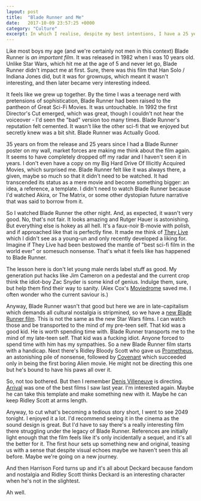 ```yaml
---
layout: post
title:  "Blade Runner and Me"
date:   2017-10-09 23:57:25 +0000
category: "Culture"
excerpt: In which I realise, despite my best intentions, I have a 25 year relationship with a piece of pop culture. 
---
```


Like most boys my age (and we're certainly not men in this context) Blade Runner is *an important film*. It was released in 1982 when I was 10 years old. Unlike Star Wars, which hit me at the age of 5 and never let go, Blade Runner didn't impact me at first. Sure, there was this film that Han Solo / Indiana Jones did, but it was for grownups, which meant it wasn't interesting, and then later became very interesting indeed. 

It feels like we grew up together. By the time I was a teenage nerd with pretensions of sophistication, Blade Runner had been raised to the pantheon of Great Sci-Fi Movies. It was untouchable. In 1992 the first Director's Cut emerged, which was great, though I couldn't not hear the voiceover - I'd seen the "bad" version too many times. Blade Runner's reputation felt cemented. It wasn't like the other sci-fi that we enjoyed but secretly knew was a bit shit. Blade Runner was Actually Good. 

35 years on from the release and 25 years since I had a Blade Runner poster on my wall, market forces are making me think about the film again. It seems to have completely dropped off my radar and I haven't seen it in years. I don't even have a copy on my Big Hard Drive Of Illicitly Acquired Movies, which surprised me. Blade Runner felt like it was always there, a given, maybe so much so that it didn't need to be watched. It had transcended its status as a mere movie and become something bigger: an idea, a reference, a template. I didn't need to watch Blade Runner because I'd watched Akira, or The Matrix, or some other dystopian future narrative that was said to borrow from it. 

So I watched Blade Runner the other night. And, as expected, it wasn't very good. No, that's not fair. It looks amazing and Rutger Hauer is astonishing. But everything else is hokey as all hell. It's a faux-noir B-movie with polish, and if approached like that is perfectly fine. It made me think of [They Live](https://en.wikipedia.org/wiki/They_Live) which I didn't see as a young-un and only recently developed a liking for. Imagine if They Live had been bestowed the mantle of "best sci-fi film in the world ever" or somesuch nonsense. That's what it feels like has happened to Blade Runner. 

The lesson here is don't let young male nerds label stuff as good. My generation put hacks like Jim Cameron on a pedestal and the current crop think the idiot-boy Zac Snyder is some kind of genius. Indulge them, sure, but help them find their way to sanity. (Alex Cox's [Moviedrome](https://en.wikipedia.org/wiki/Moviedrome) saved me. I often wonder who the current saviour is.) 

Anyway, Blade Runner wasn't that good but here we are in late-capitalism which demands all cultural nostalgia is stripmined, so we have a [new Blade Runner film](https://en.wikipedia.org/wiki/Blade_Runner_2049). This is not the same as the new Star Wars films. I can watch those and be transported to the mind of my pre-teen self. That kid was a good kid. He is worth spending time with. Blade Runner transports me to the mind of my late-teen self. That kid was a fucking idiot. Anyone forced to spend time with him has my sympathies. So a new Blade Runner film starts with a handicap. Next there's Ridley Bloody Scott who gave us [Prometheus](https://en.wikipedia.org/wiki/Prometheus_(2012_film)), an astonishing pile of nonsense, followed by [Covenant](https://en.wikipedia.org/wiki/Alien:_Covenant) which succeeded only in being the first boring Alien movie. He might not be directing this one but he's bound to have his paws all over it. 

So, not too bothered. But then I remember [Denis Villeneuve](https://en.wikipedia.org/wiki/Denis_Villeneuve) is directing. [Arrival](https://en.wikipedia.org/wiki/Arrival_(film)) was one of the best films I saw last year. I'm interested again. Maybe he can take this template and make something new with it. Maybe he can keep Ridley Scott at arms length. 

Anyway, to cut what's becoming a tedious story short, I went to see 2049 tonight. I enjoyed it a lot. I'd recommend seeing it in the cinema as the sound design is great. But I'd have to say there's a really interesting film there struggling under the legacy of Blade Runner. References are initially light enough that the film feels like it's only incidentally a sequel, and it's all the better for it. The first hour sets up something new and original, teasing us with a sense that despite visual echoes maybe we haven't seen this all before. Maybe we're going on a new journey. 

And then Harrison Ford turns up and it's all about Deckard because fandom and nostalgia and Ridley Scott thinks Deckard is an interesting character when he's not in the slightest. 

Ah well. 
